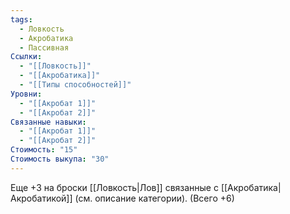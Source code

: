 ```yaml
---
tags:
  - Ловкость
  - Акробатика
  - Пассивная
Ссылки:
  - "[[Ловкость]]"
  - "[[Акробатика]]"
  - "[[Типы способностей]]"
Уровни:
  - "[[Акробат 1]]"
  - "[[Акробат 2]]"
Связанные навыки:
  - "[[Акробат 1]]"
  - "[[Акробат 2]]"
Стоимость: "15"
Стоимость выкупа: "30"
---
```

Еще +3 на броски [[Ловкость|Лов]] связанные с [[Акробатика|Акробатикой]] (см. описание категории). (Всего +6)